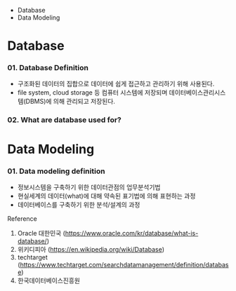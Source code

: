 - Database
- Data Modeling

# Database

### 01. Database Definition
- 구조화된 데이터의 집합으로 데이터에 쉽게 접근하고 관리하기 위해 사용된다.
- file system, cloud storage 등 컴퓨터 시스템에 저장되며 데이터베이스관리시스템(DBMS)에 의해 관리되고 저장된다.

### 02. What are database used for?


# Data Modeling

### 01. Data modeling definition
- 정보시스템을 구축하기 위한 데이터관점의 업무분석기법
- 현실세계의 데이터(what)에 대해 약속된 표기법에 의해 표현하는 과정
- 데이터베이스를 구축하기 위한 분석/설계의 과정






Reference
01. Oracle 대한민국 (https://www.oracle.com/kr/database/what-is-database/)
02. 위키디피아 (https://en.wikipedia.org/wiki/Database)
03. techtarget (https://www.techtarget.com/searchdatamanagement/definition/database)
04. 한국데이터베이스진흥원
